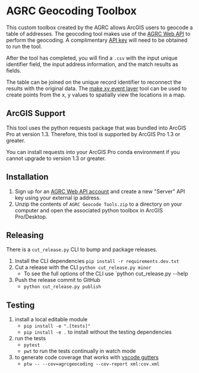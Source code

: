 # AGRC Geocoding Toolbox

This custom toolbox created by the AGRC allows ArcGIS users to geocode a table of addresses. The geocoding tool makes use of the [AGRC Web API](https://api.mapserv.utah.gov/#geocoding) to perform the geocoding. A complimentary [API key](https://developer.mapserv.utah.gov/secure/Home) will need to be obtained to run the tool.

After the tool has completed, you will find a `.csv` with the input unique identifier field, the input address information, and the match results as fields.

The table can be joined on the unique record identifier to reconnect the results with the original data. The [make xy event layer](https://pro.arcgis.com/en/pro-app/tool-reference/data-management/make-xy-event-layer.htm) tool can be used to create points from the x, y values to spatially view the locations in a map.

## ArcGIS Support

This tool uses the python requests package that was bundled into ArcGIS Pro at version 1.3. Therefore, this tool is supported by ArcGIS Pro 1.3 or greater.

You can install requests into your ArcGIS Pro conda environment if you cannot upgrade to version 1.3 or greater.

## Installation

1. Sign up for an [AGRC Web API account](https://developer.mapserv.utah.gov) and create a new "Server" API key using your external ip address.
1. Unzip the contents of `AGRC Geocode Tools.zip` to a directory on your computer and open the associated python toolbox in ArcGIS Pro/Desktop.

## Releasing

There is a `cut_release.py` CLI to bump and package releases.

1. Install the CLI dependencies
   `pip install -r requirements.dev.txt`
1. Cut a release with the CLI
   `python cut_release.py minor`
   - To see the full options of the CLI use `python cut_release.py --help
1. Push the release commit to GitHub
   - `python cut_release.py publish`

## Testing

1. install a local editable module
   - `pip install -e ".[tests]"`
   - `pip install -e .` to install without the testing dependencies
1. run the tests
   - `pytest`
   - `pwt` to run the tests continually in watch mode
1. to generate code coverage that works with [vscode gutters](https://github.com/ryanluker/vscode-coverage-gutters)
   - `ptw -- --cov=agrcgeocoding --cov-report xml:cov.xml`
